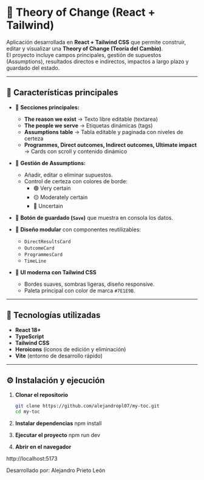 # 🌱 Theory of Change (React + Tailwind)

Aplicación desarrollada en **React + Tailwind CSS** que permite construir, editar y visualizar una **Theory of Change (Teoría del Cambio)**.  
El proyecto incluye campos principales, gestión de supuestos (Assumptions), resultados directos e indirectos, impactos a largo plazo y guardado del estado.

---

## 🚀 Características principales

- 🧭 **Secciones principales:**
  - **The reason we exist** → Texto libre editable (textarea)
  - **The people we serve** → Etiquetas dinámicas (tags)
  - **Assumptions table** → Tabla editable y paginada con niveles de certeza
  - **Programmes, Direct outcomes, Indirect outcomes, Ultimate impact** → Cards con scroll y contenido dinámico

- 🧠 **Gestión de Assumptions:**
  - Añadir, editar o eliminar supuestos.
  - Control de certeza con colores de borde:  
    - 🟢 Very certain  
    - 🟡 Moderately certain  
    - 🔴 Uncertain

- 💾 **Botón de guardado (`Save`)** que muestra en consola los datos.

- 🧱 **Diseño modular** con componentes reutilizables:
  - `DirectResultsCard`
  - `OutcomeCard`
  - `ProgrammesCard`
  - `TimeLine`

- 🎨 **UI moderna con Tailwind CSS**
  - Bordes suaves, sombras ligeras, diseño responsive.
  - Paleta principal con color de marca `#7E1E9B`.

---

## 🧩 Tecnologías utilizadas

- **React 18+**
- **TypeScript**
- **Tailwind CSS**
- **Heroicons** (íconos de edición y eliminación)
- **Vite** (entorno de desarrollo rápido)

---

## ⚙️ Instalación y ejecución

1. **Clonar el repositorio**
   ```bash
   git clone https://github.com/alejandropl07/my-toc.git
   cd my-toc

2.  **Instalar dependencias**
npm install

3.  **Ejecutar el proyecto**
npm run dev

4.  **Abrir en el navegador**

http://localhost:5173


Desarrollado por: Alejandro Prieto León